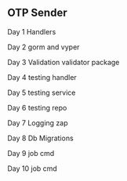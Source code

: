 ## OTP Sender

Day 1	Handlers

Day 2	gorm and vyper

Day 3	Validation 	validator package

Day 4	testing handler

Day 5	testing service

Day 6	testing repo

Day 7	Logging	zap

Day 8	Db Migrations

Day 9	job	cmd

Day 10	job	cmd